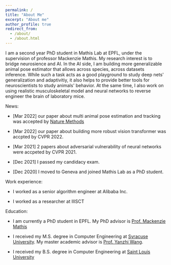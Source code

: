 ```yaml
---
permalink: /
title: "About Me"
excerpt: "About me"
author_profile: true
redirect_from: 
  - /about/
  - /about.html
---
```


I am a second year PhD student in Mathis Lab at EPFL, under the supervision of professor Mackenzie Mathis. My research interest is to bridge neurosience and AI. In the AI side, I am building more generalizable animal pose estimator that allows across species, across datasets inference. While such a task acts as a good playground to study deep nets' generalization and adaptivitiy, it also helps to provide better tools for neuroscientists to study animals' behavior. At the same time, I also work on using realistic musculoskeletal model and neural networks to reverse engineer the brain of laboratory mice. 

News:

* [Mar 2022] our paper about multi animal pose estimation and tracking was accepted by [Nature Methods](https://www.nature.com/articles/s41592-022-01443-0)

* [Mar 2022] our paper about building more robust vision transformer was accpted by CVPR 2022.

* [Mar 2021] 2 papers about adversarial vulnerability of neural networks were accpeted by CVPR 2021.

* [Dec 2021] I passed my candidacy exam. 

* [Dec 2020] I moved to Geneva and joined Mathis Lab as a PhD student.


Work experience:

* I worked as a senior algorithm engineer at Alibaba Inc.

* I worked as a researcher at IIISCT


Education:

* I am currently a PhD student in EPFL. My PhD advisor is [Prof. Mackenzie Mathis](https://en.wikipedia.org/wiki/Mackenzie_Weygandt_Mathis)

* I received my M.S. degree in Computer Engineering at [Syracuse University](https://www.syracuse.edu/). My master academic advisor is [Prof. Yanzhi Wang](http://www.ece.neu.edu/people/wang-yanzhi).
* I received my B.S. degree in Computer Engineering at [Saint Louis University](https://www.slu.edu/)
